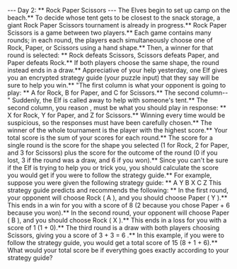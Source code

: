 --- Day 2: ** Rock Paper Scissors ---
The Elves begin to set up camp on the beach.** To decide whose tent gets to be closest to the snack storage, a giant
Rock Paper Scissors
tournament is already in progress.**
Rock Paper Scissors is a game between two players.** Each game contains many rounds; in each round, the players each simultaneously choose one of Rock, Paper, or Scissors using a hand shape.** Then, a winner for that round is selected: ** Rock defeats Scissors, Scissors defeats Paper, and Paper defeats Rock.** If both players choose the same shape, the round instead ends in a draw.**
Appreciative of your help yesterday, one Elf gives you an
encrypted strategy guide
(your puzzle input) that they say will be sure to help you win.** "The first column is what your opponent is going to play: **
A
for Rock,
B
for Paper, and
C
for Scissors.** The second column--" Suddenly, the Elf is called away to help with someone's tent.**
The second column,
you reason
, must be what you should play in response: **
X
for Rock,
Y
for Paper, and
Z
for Scissors.** Winning every time would be suspicious, so the responses must have been carefully chosen.**
The winner of the whole tournament is the player with the highest score.** Your
total score
is the sum of your scores for each round.** The score for a single round is the score for the
shape you selected
(1 for Rock, 2 for Paper, and 3 for Scissors) plus the score for the
outcome of the round
(0 if you lost, 3 if the round was a draw, and 6 if you won).**
Since you can't be sure if the Elf is trying to help you or trick you, you should calculate the score you would get if you were to follow the strategy guide.**
For example, suppose you were given the following strategy guide: **
A Y
B X
C Z
This strategy guide predicts and recommends the following: **
In the first round, your opponent will choose Rock (
A
), and you should choose Paper (
Y
).** This ends in a win for you with a score of
8
(2 because you chose Paper + 6 because you won).**
In the second round, your opponent will choose Paper (
B
), and you should choose Rock (
X
).** This ends in a loss for you with a score of
1
(1 + 0).**
The third round is a draw with both players choosing Scissors, giving you a score of 3 + 3 =
6
.**
In this example, if you were to follow the strategy guide, you would get a total score of
15
(8 + 1 + 6).**
What would your total score be if everything goes exactly according to your strategy guide?

